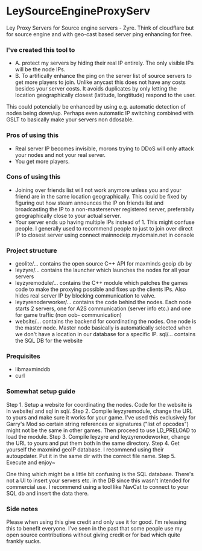 # LeySourceEngineProxyServ
 Ley Proxy Servers for Source engine servers - Zyre.
 Think of cloudflare but for source engine and with geo-cast based server ping enhancing for free.
 ### I've created this tool to
 - A. protect my servers by hiding their real IP entirely. The only visible IPs will be the node IPs.
 - B. To artifically enhance the ping on the server list of source servers to get more players to join.
  Unlike anycast this does not have any costs besides your server costs.
   It avoids duplicates by only letting the location geographically closest (latitude, longtitude)  respond to the user.

 This could potencially be enhanced by using e.g. automatic detection of nodes being down/up.
 Perhaps even automatic IP switching combined with GSLT to basically make your servers non ddosable.


 ### Pros of using this
 - Real server IP becomes invisible, morons trying to DDoS will only attack your nodes and not your real server.
 - You get more players.

 ### Cons of using this
 - Joining over friends list will not work anymore unless you and your friend are in the same location geographically. This could be fixed by figuring out how steam announces the IP on friends list and broadcasting the IP to a non-masterserver registered server, preferabily geographically close to your actual server.
 - Your server ends up having multiple IPs instead of 1. This might confuse people. I generally used to recommend people to just to join over direct IP to closest server using connect mainnodeip.mydomain.net in console
 
 
 ### Project structure
 - geolite/... contains the open source C++ API for maxminds geoip db by 
 - leyzyre/... contains the launcher which launches the nodes for all your servers
 - leyzyremodule/... contains the C++ module which patches the games code to make the proxying possible and fixes up the clients IPs. Also hides real server IP by blocking communication to valve.
 - leyzyrenoderworker/... contains the code behind the nodes. Each node starts 2 servers, one for A2S communication (server info etc.) and one for game traffic (non oob- communication)
 - website/... contains the backend for coordinating the nodes. One node is the master node. Master node basically is automatically selected when we don't have a location in our database for a specific IP.
 sql/... contains the SQL DB for the website
 
 ### Prequisites
 - libmaxminddb
 - curl

 ### Somewhat setup guide
 Step 1.
 Setup a website for coordinating the nodes. Code for the website is in website/ and sql in sql/.
 Step 2.
 Compile leyzyremodule, change the URL to yours and make sure it works for your game. I've used this exclusively for Garry's Mod so certain string references or signatures ("list of opcodes") might not be the same in other games.
 Then proceed to use LD_PRELOAD to load the module.
 Step 3.
 Compile leyzyre and leyzyrenodeworker, change the URL to yours and put them both in the same directory.
 Step 4.
 Get yourself the maxmind geoIP database. I recommend using their autoupdater. Put it in the same dir with the correct file name.
 Step 5.
 Execute and enjoy~
 
 One thing which might be a little bit confusing is the SQL database. There's not a UI to insert your servers etc. in the DB since this wasn't 
 intended for commercial use. I recommend using a tool like NavCat to connect to your SQL db and insert the data there.

### Side notes
Please when using this give credit and only use it for good. I'm releasing this to benefit everyone. I've seen in the past that some people use my open source contributions without giving credit or for bad which quite frankly sucks.
 
 
